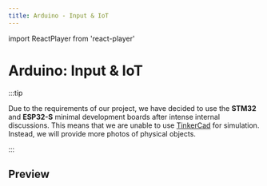 ```yaml
---
title: Arduino - Input & IoT
---
```


import ReactPlayer from 'react-player'

# Arduino: Input & IoT

:::tip

Due to the requirements of our project, we have decided to use the **STM32** and **ESP32-S** minimal development boards
after intense internal discussions. This means that we are unable to use [TinkerCad](https://www.tinkercad.com/) for
simulation. Instead, we will provide more photos of physical objects.

:::

## Preview

<ReactPlayer width="360px" height="480px"  controls url='https://cdn.littleor.cn/assert/202310251056606.mp4' />
